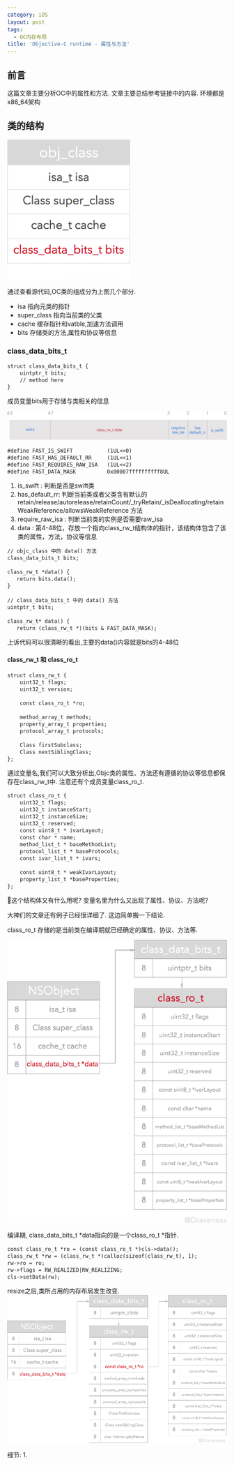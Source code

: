 ```yaml
---
category: iOS
layout: post
tags:
  - OC内存布局
title: 'Objective-C runtime - 属性与方法'
---
```

## 前言

这篇文章主要分析OC中的属性和方法.
文章主要总结参考链接中的内容.
环境都是x86_64架构

## 类的结构

![类结构](https://raw.githubusercontent.com/HighmoreXu/BlogImage/master/images/bits.png "类结构")

通过查看源代码,OC类的组成分为上图几个部分.

* isa 指向元类的指针
* super_class 指向当前类的父类
* cache 缓存指针和vatble,加速方法调用
* bits 存储类的方法,属性和协议等信息

### class_data_bits_t

```
struct class_data_bits_t {
    uintptr_t bits;
    // method here
}
```
成员变量bits用于存储与类相关的信息

![class_bits](https://raw.githubusercontent.com/HighmoreXu/BlogImage/master/images/class_bits.png "class_bits")

```
#define FAST_IS_SWIFT           (1UL<<0)
#define FAST_HAS_DEFAULT_RR     (1UL<<1)
#define FAST_REQUIRES_RAW_ISA   (1UL<<2)
#define FAST_DATA_MASK          0x00007ffffffffff8UL
```
1. is_swift : 判断是否是swift类
2. has_default_rr: 判断当前类或者父类含有默认的retain/release/autorelease/retainCount/_tryRetain/_isDeallocating/retainWeakReference/allowsWeakReference 方法
3. require_raw_isa : 判断当前类的实例是否需要raw_isa
4. data : 第4-48位，存放一个指向class_rw_t结构体的指针，该结构体包含了该类的属性，方法，协议等信息

```
// objc_class 中的 data() 方法
class_data_bits_t bits;

class_rw_t *data() { 
   return bits.data();
}

// class_data_bits_t 中的 data() 方法
uintptr_t bits;

class_rw_t* data() {
   return (class_rw_t *)(bits & FAST_DATA_MASK);
```
上诉代码可以很清晰的看出,主要的data()内容就是bits的4-48位

#### class_rw_t 和 class_ro_t
```
struct class_rw_t {
    uint32_t flags;
    uint32_t version;

    const class_ro_t *ro;

    method_array_t methods;
    property_array_t properties;
    protocol_array_t protocols;

    Class firstSubclass;
    Class nextSiblingClass;
};
```
通过变量名,我们可以大致分析出,Objc类的属性、方法还有遵循的协议等信息都保存在class_rw_t中.
注意还有个成员变量class_ro_t.
```
struct class_ro_t {
    uint32_t flags;
    uint32_t instanceStart;
    uint32_t instanceSize;
    uint32_t reserved;
    const uint8_t * ivarLayout;
    const char * name;
    method_list_t * baseMethodList;
    protocol_list_t * baseProtocols;
    const ivar_list_t * ivars;

    const uint8_t * weakIvarLayout;
    property_list_t *baseProperties;
};
```
🤔️这个结构体又有什么用呢? 变量名里为什么又出现了属性、协议、方法呢?

大神们的文章还有例子已经很详细了.
这边简单搬一下结论.

class_ro_t 存储的是当前类在编译期就已经确定的属性、协议、方法等.

![before_resize](https://raw.githubusercontent.com/HighmoreXu/BlogImage/master/images/objc-method-before-realize.png "before_resize")

编译期, class_data_bits_t *data指向的是一个class_ro_t *指针.

```
const class_ro_t *ro = (const class_ro_t *)cls->data();
class_rw_t *rw = (class_rw_t *)calloc(sizeof(class_rw_t), 1);
rw->ro = ro;
rw->flags = RW_REALIZED|RW_REALIZING;
cls->setData(rw);
```
resize之后,类所占用的内存布局发生改变.
![resizeclass](https://raw.githubusercontent.com/HighmoreXu/BlogImage/master/images/objc-method-after-realize-class.png "resizeclass")

细节:
1. 
